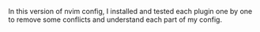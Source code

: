 In this version of nvim config, I installed and tested each plugin one by one to remove some conflicts and understand each part of my config.
